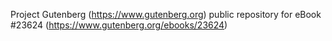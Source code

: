 Project Gutenberg (https://www.gutenberg.org) public repository for eBook #23624 (https://www.gutenberg.org/ebooks/23624)
